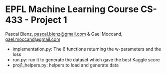 # EPFL Machine Learning Course CS-433 - Project 1
Pascal Bienz, pascal.bienz@gmail.com & Gael Moccand, gael.moccand@gmail.com

* implementation.py: The 6 functions returning the w-parameters and the loss
* run.py: run it to generate the dataset which gave the best Kaggle score
* proj1_helpers.py: helpers to load and generate data